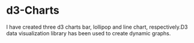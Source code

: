 # d3-Charts 
I have created three d3 charts bar, lollipop and line chart, respectively.D3 data visualization library has been used to create dynamic graphs. 

